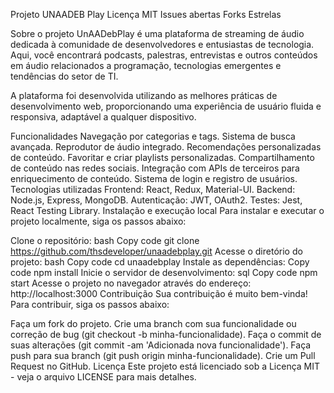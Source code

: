 
Projeto UNAADEB Play
Licença MIT
Issues abertas
Forks
Estrelas

Sobre o projeto
UnAADebPlay é uma plataforma de streaming de áudio dedicada à comunidade de desenvolvedores e entusiastas de tecnologia. Aqui, você encontrará podcasts, palestras, entrevistas e outros conteúdos em áudio relacionados a programação, tecnologias emergentes e tendências do setor de TI.

A plataforma foi desenvolvida utilizando as melhores práticas de desenvolvimento web, proporcionando uma experiência de usuário fluida e responsiva, adaptável a qualquer dispositivo.

Funcionalidades
Navegação por categorias e tags.
Sistema de busca avançada.
Reprodutor de áudio integrado.
Recomendações personalizadas de conteúdo.
Favoritar e criar playlists personalizadas.
Compartilhamento de conteúdo nas redes sociais.
Integração com APIs de terceiros para enriquecimento de conteúdo.
Sistema de login e registro de usuários.
Tecnologias utilizadas
Frontend: React, Redux, Material-UI.
Backend: Node.js, Express, MongoDB.
Autenticação: JWT, OAuth2.
Testes: Jest, React Testing Library.
Instalação e execução local
Para instalar e executar o projeto localmente, siga os passos abaixo:

Clone o repositório:
bash
Copy code
git clone https://github.com/thsdeveloper/unaadebplay.git
Acesse o diretório do projeto:
bash
Copy code
cd unaadebplay
Instale as dependências:
Copy code
npm install
Inicie o servidor de desenvolvimento:
sql
Copy code
npm start
Acesse o projeto no navegador através do endereço: http://localhost:3000
Contribuição
Sua contribuição é muito bem-vinda! Para contribuir, siga os passos abaixo:

Faça um fork do projeto.
Crie uma branch com sua funcionalidade ou correção de bug (git checkout -b minha-funcionalidade).
Faça o commit de suas alterações (git commit -am 'Adicionada nova funcionalidade').
Faça push para sua branch (git push origin minha-funcionalidade).
Crie um Pull Request no GitHub.
Licença
Este projeto está licenciado sob a Licença MIT - veja o arquivo LICENSE para mais detalhes.
